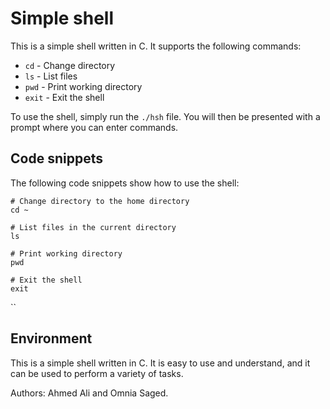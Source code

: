 # Simple shell

This is a simple shell written in C. It supports the following commands:

* `cd` - Change directory
* `ls` - List files
* `pwd` - Print working directory
* `exit` - Exit the shell

To use the shell, simply run the `./hsh` file. You will then be presented with a prompt where you can enter commands.

## Code snippets

The following code snippets show how to use the shell:

```
# Change directory to the home directory
cd ~

# List files in the current directory
ls

# Print working directory
pwd

# Exit the shell
exit
```

``
## Environment

This is a simple shell written in C. It is easy to use and understand, and it can be used to perform a variety of tasks.

Authors: Ahmed Ali and Omnia Saged.

